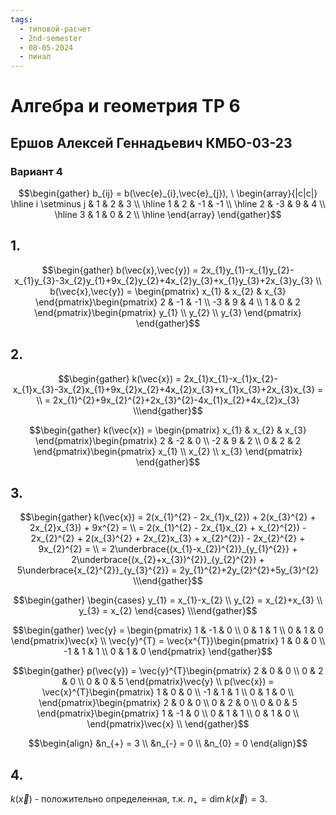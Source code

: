 ```yaml
---
tags:
  - типовой-расчет
  - 2nd-semester
  - 08-05-2024
  - линал
---
```


# Алгебра и геометрия ТР 6

## Ершов Алексей Геннадьевич КМБО-03-23

### Вариант 4

$$\begin{gather}
b_{ij} = b(\vec{e}_{i},\vec{e}_{j}), \ \begin{array}{|c|c|}
\hline i \setminus j & 1 & 2 & 3 \\
\hline 1 & 2 & -1 & -1 \\
\hline 2 & -3 & 9 & 4 \\
\hline 3 & 1 & 0 & 2 \\
\hline
\end{array}
\end{gather}$$

## 1.

$$\begin{gather}
b(\vec{x},\vec{y}) = 2x_{1}y_{1}-x_{1}y_{2}-x_{1}y_{3}-3x_{2}y_{1}+9x_{2}y_{2}+4x_{2}y_{3}+x_{1}y_{3}+2x_{3}y_{3} \\
b(\vec{x},\vec{y}) = \begin{pmatrix}
x_{1} & x_{2} & x_{3}
\end{pmatrix}\begin{pmatrix}
2 & -1 & -1 \\
-3 & 9 & 4 \\
1 & 0 & 2
\end{pmatrix}\begin{pmatrix}
y_{1} \\
y_{2} \\
y_{3}
\end{pmatrix}
\end{gather}$$

## 2.

$$\begin{gather}
k(\vec{x}) = 2x_{1}x_{1}-x_{1}x_{2}-x_{1}x_{3}-3x_{2}x_{1}+9x_{2}x_{2}+4x_{2}x_{3}+x_{1}x_{3}+2x_{3}x_{3} = \\
= 2x_{1}^{2}+9x_{2}^{2}+2x_{3}^{2}-4x_{1}x_{2}+4x_{2}x_{3} \\\end{gather}$$

$$\begin{gather}
k(\vec{x}) = \begin{pmatrix}
x_{1} & x_{2} & x_{3}
\end{pmatrix}\begin{pmatrix}
2 & -2 & 0 \\
-2 & 9 & 2 \\
0 & 2 & 2
\end{pmatrix}\begin{pmatrix}
x_{1} \\
x_{2} \\
x_{3}
\end{pmatrix}
\end{gather}$$

## 3.

$$\begin{gather}
k(\vec{x}) = 2(x_{1}^{2} - 2x_{1}x_{2}) + 2(x_{3}^{2} + 2x_{2}x_{3}) + 9x^{2} = \\
= 2(x_{1}^{2} - 2x_{1}x_{2} + x_{2}^{2}) - 2x_{2}^{2} + 2(x_{3}^{2} + 2x_{2}x_{3} + x_{2}^{2}) - 2x_{2}^{2} + 9x_{2}^{2} = \\
= 2\underbrace{(x_{1}-x_{2})^{2}}_{y_{1}^{2}} + 2\underbrace{(x_{2}+x_{3})^{2}}_{y_{2}^{2}} + 5\underbrace{x_{2}^{2}}_{y_{3}^{2}} = 2y_{1}^{2}+2y_{2}^{2}+5y_{3}^{2} \\\end{gather}$$

$$\begin{gather}
\begin{cases}
y_{1} = x_{1}-x_{2} \\
y_{2} = x_{2}+x_{3} \\
y_{3} = x_{2}
\end{cases} \\\end{gather}$$

$$\begin{gather}
\vec{y} = \begin{pmatrix}
1 & -1 & 0 \\
0 & 1 & 1 \\
0 & 1 & 0
\end{pmatrix}\vec{x} \\
\vec{y}^{T} = \vec{x^{T}}\begin{pmatrix}
1 & 0 & 0 \\
-1 & 1 & 1 \\
0 & 1 & 0
\end{pmatrix}
\end{gather}$$

$$\begin{gather}
p(\vec{y}) = \vec{y}^{T}\begin{pmatrix}
2 & 0 & 0 \\
0 & 2 & 0 \\
0 & 0 & 5
\end{pmatrix}\vec{y} \\
p(\vec{x}) = \vec{x}^{T}\begin{pmatrix}
1 & 0 & 0 \\
-1 & 1 & 1 \\
0 & 1 & 0 \\
\end{pmatrix}\begin{pmatrix}
2 & 0 & 0 \\
0 & 2 & 0 \\
0 & 0 & 5
\end{pmatrix}\begin{pmatrix}
1 & -1 & 0 \\
0 & 1 & 1 \\
0 & 1 & 0 \\
\end{pmatrix}\vec{x} \\
\end{gather}$$

$$\begin{align}
&n_{+} = 3 \\
&n_{-} = 0 \\
&n_{0} = 0
\end{align}$$

## 4.

$k(\vec{x})$ - положительно определенная, т.к. $n_{+} = \dim k(\vec{x})= 3$.
